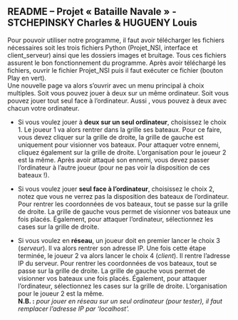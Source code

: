 ﻿﻿README – Projet « Bataille Navale » - STCHEPINSKY Charles & HUGUENY Louis
 ------------

Pour pouvoir utiliser notre programme, il faut avoir télécharger les fichiers nécessaires soit les trois fichiers Python 
(Projet_NSI, interface et client_serveur) ainsi que les dossiers images et bruitage. Tous ces fichiers assurent le bon 
fonctionnement du programme. Après avoir téléchargé les fichiers, ouvrir le fichier Projet_NSI puis il faut exécuter ce 
fichier (bouton Play en vert). 		
	Une nouvelle page va alors s’ouvrir avec un menu principal à choix multiples. Soit vous 
pouvez jouer à deux sur un même ordinateur. Soit vous pouvez jouer tout seul face à l’ordinateur. Aussi , vous pouvez à deux 
avec chacun votre ordinateur.

- Si vous voulez jouer à __deux sur un seul ordinateur__, choisissez le choix 1. Le joueur 1 va alors rentrer dans la grille ses 
bateaux. Pour ce faire, vous devez cliquer sur la grille de droite, la grille de gauche est uniquement pour visionner vos 
bateaux. Pour attaquer votre ennemi, cliquez également sur la grille de droite. L’organisation pour le joueur 2 est la même. 
Après avoir attaqué son ennemi, vous devez passer l’ordinateur à l’autre joueur (pour ne pas voir la disposition de ces 
bateaux !).

- Si vous voulez jouer __seul face à l’ordinateur__, choisissez le choix 2, notez que vous ne verrez pas la disposition des 
bateaux de l’ordinateur. Pour rentrer les coordonnées de vos bateaux, tout se passe sur la grille de droite. La grille de 
gauche vous permet de visionner vos bateaux une fois placés. Également, pour attaquer l’ordinateur, sélectionnez les cases 
sur la grille de droite.

- Si vous voulez en __réseau__, un joueur doit en premier lancer le choix 3 (_serveur_). Il va alors rentrer son adresse IP. Une fois
cette étape terminée, le joueur 2 va alors lancer le choix 4 (_client_). Il rentre l’adresse IP du serveur. Pour rentrer les 
coordonnées de vos bateaux, tout se passe sur la grille de droite. La grille de gauche vous permet de visionner vos bateaux
une fois placés. Également, pour attaquer l’ordinateur, sélectionnez les cases sur la grille de droite. L’organisation pour 
le joueur 2 est la même.    
__N.B. :__ *pour jouer en réseau sur un seul ordinateur (pour tester), il faut remplacer l’adresse IP par ‘localhost’.*
